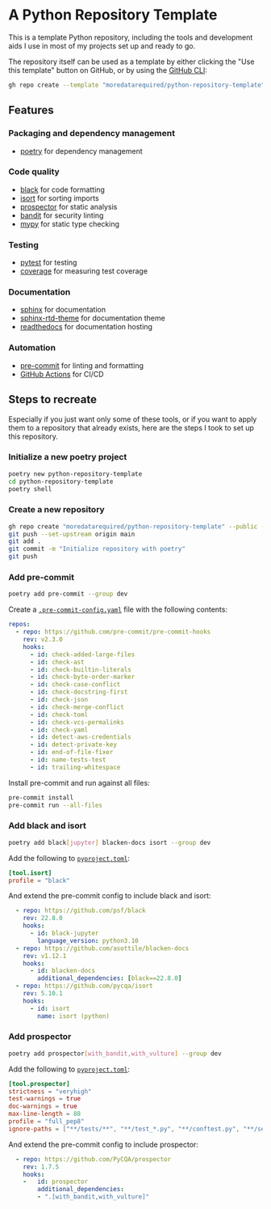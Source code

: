 # A Python Repository Template

This is a template Python repository, including the tools and development aids I use in most of my projects set up and ready to go.

The repository itself can be used as a template by either clicking the "Use this template" button on GitHub, or by using the [GitHub CLI](https://cli.github.com/):

```bash
gh repo create --template "moredatarequired/python-repository-template"
```

## Features

### Packaging and dependency management
- [poetry](https://python-poetry.org/) for dependency management

### Code quality
- [black](https://black.readthedocs.io/en/stable/) for code formatting
- [isort](https://pycqa.github.io/isort/) for sorting imports
- [prospector](https://prospector.landscape.io/en/master/) for static analysis
- [bandit](https://bandit.readthedocs.io/en/latest/) for security linting
- [mypy](https://mypy.readthedocs.io/en/stable/) for static type checking

### Testing
- [pytest](https://docs.pytest.org/en/stable/) for testing
- [coverage](https://coverage.readthedocs.io/en/stable/) for measuring test coverage

### Documentation
- [sphinx](https://www.sphinx-doc.org/en/master/) for documentation
- [sphinx-rtd-theme](https://sphinx-rtd-theme.readthedocs.io/en/stable/) for documentation theme
- [readthedocs](https://readthedocs.org/) for documentation hosting

### Automation
- [pre-commit](https://pre-commit.com/) for linting and formatting
- [GitHub Actions](https://docs.github.com/en/actions) for CI/CD

## Steps to recreate

Especially if you just want only some of these tools, or if you want to apply them to a repository that already exists, here are the steps I took to set up this repository.

### Initialize a new poetry project

```bash
poetry new python-repository-template
cd python-repository-template
poetry shell
```

### Create a new repository

```bash
gh repo create "moredatarequired/python-repository-template" --public --description "A Python Repository Template" --license unlicense --source=.
git push --set-upstream origin main
git add .
git commit -m "Initialize repository with poetry"
git push
```

### Add pre-commit

```bash
poetry add pre-commit --group dev
```

Create a [`.pre-commit-config.yaml`](.pre-commit-config.yaml) file with the following contents:

```yaml
repos:
  - repo: https://github.com/pre-commit/pre-commit-hooks
    rev: v2.3.0
    hooks:
      - id: check-added-large-files
      - id: check-ast
      - id: check-builtin-literals
      - id: check-byte-order-marker
      - id: check-case-conflict
      - id: check-docstring-first
      - id: check-json
      - id: check-merge-conflict
      - id: check-toml
      - id: check-vcs-permalinks
      - id: check-yaml
      - id: detect-aws-credentials
      - id: detect-private-key
      - id: end-of-file-fixer
      - id: name-tests-test
      - id: trailing-whitespace
```

Install pre-commit and run against all files:

```bash
pre-commit install
pre-commit run --all-files
```

### Add black and isort

```bash
poetry add black[jupyter] blacken-docs isort --group dev
```

Add the following to [`pyproject.toml`](pyproject.toml):
```toml
[tool.isort]
profile = "black"
```

And extend the pre-commit config to include black and isort:

```yaml
  - repo: https://github.com/psf/black
    rev: 22.8.0
    hooks:
      - id: black-jupyter
        language_version: python3.10
  - repo: https://github.com/asottile/blacken-docs
    rev: v1.12.1
    hooks:
      - id: blacken-docs
        additional_dependencies: [black==22.8.0]
  - repo: https://github.com/pycqa/isort
    rev: 5.10.1
    hooks:
      - id: isort
        name: isort (python)
```

### Add prospector

```bash
poetry add prospector[with_bandit,with_vulture] --group dev
```

Add the following to [`pyproject.toml`](pyproject.toml):
```toml
[tool.prospector]
strictness = "veryhigh"
test-warnings = true
doc-warnings = true
max-line-length = 88
profile = "full_pep8"
ignore-paths = ["**/tests/**", "**/test_*.py", "**/conftest.py", "**/setup.py", "**/setup.cfg", "**/wsgi.py"]
```

And extend the pre-commit config to include prospector:

```yaml
  - repo: https://github.com/PyCQA/prospector
    rev: 1.7.5
    hooks:
    -   id: prospector
        additional_dependencies:
        - ".[with_bandit,with_vulture]"
```
